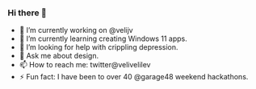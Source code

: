 ### Hi there 👋
- 🔭 I’m currently working on @velijv
- 🌱 I’m currently learning creating Windows 11 apps. 
- 🤔 I’m looking for help with crippling depression. 
- 💬 Ask me about design. 
- 📫 How to reach me: twitter@velivelilev
- ⚡ Fun fact: I have been to over 40 @garage48 weekend hackathons. 

<!--
**velijv/velijv** is a ✨ _special_ ✨ repository because its `README.md` (this file) appears on your GitHub profile.

Here are some ideas to get you started:

- 🔭 I’m currently working on ...
- 🌱 I’m currently learning ...
- 👯 I’m looking to collaborate on ...
- 🤔 I’m looking for help with ...
- 💬 Ask me about ...
- 📫 How to reach me: ...
- 😄 Pronouns: ...
- ⚡ Fun fact: ...
-->
